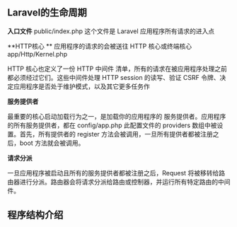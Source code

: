 ## Laravel的生命周期

**入口文件** 
public/index.php 这个文件是 Laravel 应用程序所有请求的进入点

**HTTP核心 **
应用程序的请求的会被送往 HTTP 核心或终端核心
app/Http/Kernel.php

HTTP 核心也定义了一份 HTTP 中间件 清单，所有的请求在被应用程序处理之前都必须经过它们。这些中间件处理 HTTP session 的读写、验证 CSRF 令牌、决定应用程序是否处于维护模式，以及其它更多任务作

**服务提供者**

最重要的核心启动加载行为之一，是加载你的应用程序的 服务提供者。应用程序的所有服务提供者，都在 config/app.php 此配置文件的 providers 数组中被设置。首先，所有提供者的 register 方法会被调用，一旦所有提供者都被注册之后，boot 方法就会被调用。

**请求分派**

一旦应用程序被启动且所有的服务提供者都被注册之后，Request 将被移转给路由器进行分派。路由器会将请求分派给路由或控制器，并运行所有特定路由的中间件。


## 程序结构介绍